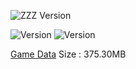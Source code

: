 ![ZZZ Version](https://img.shields.io/badge/1.0.1-Update-green?style=for-the-badge)

![Version](https://img.shields.io/badge/1.0.0%20to%201.0.1-Update-red?style=for-the-badge)
![Version](https://img.shields.io/badge/Global-Version-blue?style=for-the-badge)

[Game Data](https://autopatchos.zenlesszonezero.com/pclauncher/nap_global/game_1.0.0_1.0.1_diff_YzQyHCCajeQGxVEl.zip) Size : 375.30MB
